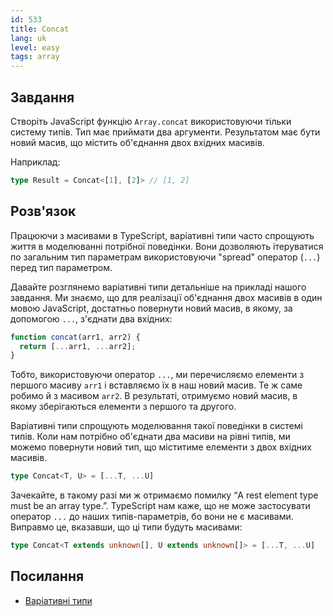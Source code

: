 ```yaml
---
id: 533
title: Concat
lang: uk
level: easy
tags: array
---
```


## Завдання

Створіть JavaScript функцію `Array.concat` використовуючи тільки систему типів.
Тип має приймати два аргументи.
Результатом має бути новий масив, що містить об'єднання двох вхідних масивів.

Наприклад:

```ts
type Result = Concat<[1], [2]> // [1, 2]
```

## Розв'язок

Працюючи з масивами в TypeScript, варіативні типи часто спрощують життя в моделюванні потрібної поведінки.
Вони дозволяють ітеруватися по загальним тип параметрам використовуючи "spread" оператор (`...`) перед тип параметром.

Давайте розглянемо варіативні типи детальніше на прикладі нашого завдання.
Ми знаємо, що для реалізації об'єднання двох масивів в один мовою JavaScript, достатньо повернути новий масив, в якому, за допомогою `...`, з'єднати два вхідних:

```js
function concat(arr1, arr2) {
  return [...arr1, ...arr2];
}
```

Тобто, використовуючи оператор `...`, ми перечисляємо елементи з першого масиву `arr1` і вставляємо їх в наш новий масив.
Те ж саме робимо й з масивом `arr2`.
В результаті, отримуємо новий масив, в якому зберігаються елементи з першого та другого.

Варіативні типи спрощують моделювання такої поведінки в системі типів.
Коли нам потрібно об'єднати два масиви на рівні типів, ми можемо повернути новий тип, що міститиме елементи з двох вхідних масивів.

```ts
type Concat<T, U> = [...T, ...U]
```

Зачекайте, в такому разі ми ж отримаємо помилку “A rest element type must be an array type.”.
TypeScript нам каже, що не може застосувати оператор `...` до наших типів-параметрів, бо вони не є масивами.
Виправмо це, вказавши, що ці типи будуть масивами:

```ts
type Concat<T extends unknown[], U extends unknown[]> = [...T, ...U]
```

## Посилання

- [Варіативні типи](https://www.typescriptlang.org/docs/handbook/release-notes/typescript-4-0.html#variadic-tuple-types)
